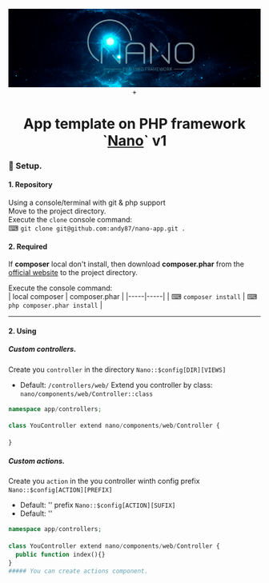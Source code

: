 <p align='center'>
  <img align='center' src="https://github.com/andy87/nano-framework/raw/master/Docs/background.jpg" style="max-width: 100%;">+
  <h1 align='center'> App template on PHP framework `<a href="https://github.com/andy87/nano-framework">Nano<a/>` v1 </h1>
</p>



### 🔌 Setup.  

#### 1. Repository  
Using a console/terminal with git & php support  
Move to the project directory.  
Execute the `clone` console command:  
⌨ `git clone git@github.com:andy87/nano-app.git .`  

#### 2. Required  
If **composer** local don't install, then download **composer.phar** from the <a href="https://getcomposer.org/download/">official website</a> to the project directory.  

Execute the console command:  
| local composer | composer.phar |
|-----|-----|
| ⌨ `composer install` | ⌨ `php composer.phar install` |

__________

#### 2. Using  

##### Custom controllers.
Create you `controller` in the directory `Nano::$config[DIR][VIEWS]`
 * Default: `/controllers/web/`
Extend you controller by class: `nano/components/web/Controller::class`

```php
namespace app/controllers;

class YouController extend nano/components/web/Controller {

}
```

##### Custom actions.
Create you `action` in the you controller winth config 
prefix `Nano::$config[ACTION][PREFIX]`
 * Default: ''
 prefix `Nano::$config[ACTION][SUFIX]`
 * Default: ''

```php
namespace app/controllers;

class YouController extend nano/components/web/Controller {
  public function index(){}
}
##### You can create actions component.
 
